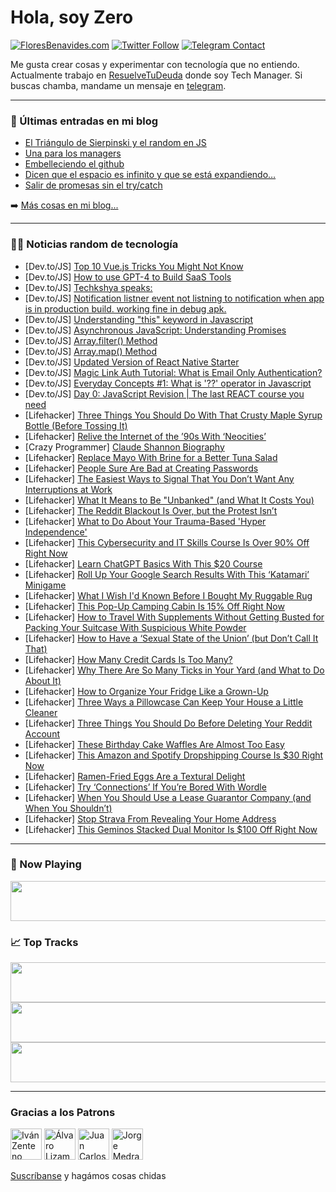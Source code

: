 # Hola, soy Zero

[![FloresBenavides.com](https://img.shields.io/website?down_message=oops&label=MiBlog&style=for-the-badge&up_message=online&url=https%3A%2F%2Ffloresbenavides.com)](https://floresbenavides.com) [![Twitter Follow](https://img.shields.io/twitter/follow/ZeroDragon?color=%231DA1F2&label=Follow&logo=twitter&logoColor=ffffff&style=for-the-badge)](https://twitter.com/zerodragon) [![Telegram Contact](https://img.shields.io/badge/escr%C3%ADbeme-ZeroDragon-%2326A5E4?style=for-the-badge&logo=telegram)](https://t.me/zerodragon)

Me gusta crear cosas y experimentar con tecnología que no entiendo.
Actualmente trabajo en [ResuelveTuDeuda](http://github.com/resuelve) donde soy Tech Manager.
Si buscas chamba, mandame un mensaje en [telegram](https://t.me/zerodragon).

---

### 📕 Últimas entradas en mi blog
<!-- BLOG-POST-LIST:START -->
- [El Triángulo de Sierpinski y el random en JS](https://floresbenavides.com/el-triangulo-de-sierpinski-y-el-random-en-js/)
- [Una para los managers](https://floresbenavides.com/una-para-los-managers/)
- [Embelleciendo el github](https://floresbenavides.com/embelleciendo-el-github/)
- [Dicen que el espacio es infinito y que se está expandiendo…](https://floresbenavides.com/dicen-que-el-espacio-es-infinito-y-que-se-esta-expandiendo/)
- [Salir de promesas sin el try/catch](https://floresbenavides.com/salir-de-promesas-sin-el-try-catch/)
<!-- BLOG-POST-LIST:END -->

➡️ [Más cosas en mi blog...](https://floresbenavides.com)

---

### 👨‍💻 Noticias random de tecnología
<!-- TECH-POSTS:START -->
- [Dev.to/JS] [Top 10 Vue.js Tricks You Might Not Know](https://dev.to/hakimov_dev/top-10-vuejs-tricks-you-might-not-know-5fai)
- [Dev.to/JS] [How to use GPT-4 to Build SaaS Tools](https://dev.to/dan_on_ai/how-to-use-gpt-4-to-build-saas-tools-3pe3)
- [Dev.to/JS] [Techkshya speaks:](https://dev.to/akshyayadav2/techkshya-speaks-3m4l)
- [Dev.to/JS] [Notification listner event not listning to notification when app is in production build. working fine in debug apk.](https://dev.to/gkpradhnani1998/notification-listner-event-not-listning-to-notification-when-app-is-in-production-build-working-fine-in-debug-apk-24an)
- [Dev.to/JS] [Understanding &quot;this&quot; keyword in Javascript](https://dev.to/suresh02/understanding-this-keyword-in-javascript-520k)
- [Dev.to/JS] [Asynchronous JavaScript: Understanding Promises](https://dev.to/codecraftjs/asynchronous-javascript-understanding-promises-fga)
- [Dev.to/JS] [Array.filter&lpar;&rpar; Method](https://dev.to/mrizwanashiq/arrayfilter-method-2gl6)
- [Dev.to/JS] [Array.map&lpar;&rpar; Method](https://dev.to/mrizwanashiq/arraymap-method-f8g)
- [Dev.to/JS] [Updated Version of React Native Starter](https://dev.to/flatlogic/updated-version-of-react-native-starter-47d9)
- [Dev.to/JS] [Magic Link Auth Tutorial: What is Email Only Authentication?](https://dev.to/ubahthebuilder/magic-link-auth-tutorial-what-is-email-only-authentication-4g9b)
- [Dev.to/JS] [Everyday Concepts #1: What is &#39;??&#39; operator in Javascript](https://dev.to/rakshitmaini/everyday-concepts-1-what-is-operator-in-javascript-30k)
- [Dev.to/JS] [Day 0: JavaScript Revision | The last REACT course you need](https://dev.to/vaib215/day-0-javascript-revision-the-last-react-course-you-need-4lh8)
- [Lifehacker] [Three Things You Should Do With That Crusty Maple Syrup Bottle &lpar;Before Tossing It&rpar;](https://lifehacker.com/three-things-you-should-do-with-that-crusty-maple-syrup-1850536539)
- [Lifehacker] [Relive the Internet of the ’90s With ‘Neocities’](https://lifehacker.com/relive-the-internet-of-the-90s-with-neocities-1850540482)
- [Crazy Programmer] [Claude Shannon Biography](https://www.thecrazyprogrammer.com/2023/06/claude-shannon-biography.html)
- [Lifehacker] [Replace Mayo With Brine for a Better Tuna Salad](https://lifehacker.com/replace-mayo-with-brine-for-a-better-tuna-salad-1850540058)
- [Lifehacker] [People Sure Are Bad at Creating Passwords](https://lifehacker.com/people-sure-are-bad-at-creating-passwords-1850539358)
- [Lifehacker] [The Easiest Ways to Signal That You Don’t Want Any Interruptions at Work](https://lifehacker.com/the-easiest-ways-to-signal-that-you-don-t-want-any-inte-1850539721)
- [Lifehacker] [What It Means to Be &quot;Unbanked&quot; &lpar;and What It Costs You&rpar;](https://lifehacker.com/what-it-means-to-be-unbanked-and-what-it-costs-you-1850539632)
- [Lifehacker] [The Reddit Blackout Is Over, but the Protest Isn’t](https://lifehacker.com/the-reddit-blackout-is-over-but-the-protest-isn-t-1850539204)
- [Lifehacker] [What to Do About Your Trauma-Based &#39;Hyper Independence&#39;](https://lifehacker.com/what-to-do-about-your-trauma-based-hyper-independence-1850538921)
- [Lifehacker] [This Cybersecurity and IT Skills Course Is Over 90% Off Right Now](https://lifehacker.com/this-cybersecurity-and-it-skills-course-is-over-90-off-1850509047)
- [Lifehacker] [Learn ChatGPT Basics With This $20 Course](https://lifehacker.com/learn-chatgpt-basics-with-this-20-course-1850509044)
- [Lifehacker] [Roll Up Your Google Search Results With This ‘Katamari’ Minigame](https://lifehacker.com/roll-up-your-google-search-results-with-this-katamari-1850538490)
- [Lifehacker] [What I Wish I&#39;d Known Before I Bought My Ruggable Rug](https://lifehacker.com/what-i-wish-id-known-before-i-bought-my-ruggable-rug-1850537539)
- [Lifehacker] [This Pop-Up Camping Cabin Is 15% Off Right Now](https://lifehacker.com/this-pop-up-camping-cabin-is-15-off-right-now-1850509039)
- [Lifehacker] [How to Travel With Supplements Without Getting Busted for Packing Your Suitcase With Suspicious White Powder](https://lifehacker.com/how-to-travel-with-supplements-without-getting-busted-f-1850536185)
- [Lifehacker] [How to Have a ‘Sexual State of the Union’ &lpar;but Don’t Call It That&rpar;](https://lifehacker.com/how-to-have-a-sexual-state-of-the-union-but-don-t-ca-1850536135)
- [Lifehacker] [How Many Credit Cards Is Too Many?](https://lifehacker.com/how-many-credit-cards-is-too-many-1850535825)
- [Lifehacker] [Why There Are So Many Ticks in Your Yard &lpar;and What to Do About It&rpar;](https://lifehacker.com/why-there-are-so-many-ticks-in-your-yard-and-what-to-d-1850534255)
- [Lifehacker] [How to Organize Your Fridge Like a Grown-Up](https://lifehacker.com/how-to-organize-your-fridge-like-a-grown-up-1850535671)
- [Lifehacker] [Three Ways a Pillowcase Can Keep Your House a Little Cleaner](https://lifehacker.com/three-ways-a-pillowcase-can-keep-your-house-a-little-cl-1850535132)
- [Lifehacker] [Three Things You Should Do Before Deleting Your Reddit Account](https://lifehacker.com/three-things-you-should-do-before-deleting-your-reddit-1850534879)
- [Lifehacker] [These Birthday Cake Waffles Are Almost Too Easy](https://lifehacker.com/these-birthday-cake-waffles-are-almost-too-easy-1850535118)
- [Lifehacker] [This Amazon and Spotify Dropshipping Course Is $30 Right Now](https://lifehacker.com/this-amazon-and-spotify-dropshipping-course-is-30-righ-1850509035)
- [Lifehacker] [Ramen-Fried Eggs Are a Textural Delight](https://lifehacker.com/ramen-fried-eggs-are-a-textural-delight-1850534653)
- [Lifehacker] [Try ‘Connections’ If You’re Bored With Wordle](https://lifehacker.com/try-connections-if-you-re-bored-with-wordle-1850534478)
- [Lifehacker] [When You Should Use a Lease Guarantor Company &lpar;and When You Shouldn’t&rpar;](https://lifehacker.com/here-s-when-you-should-use-a-lease-guarantor-company-a-1850534130)
- [Lifehacker] [Stop Strava From Revealing Your Home Address](https://lifehacker.com/stop-strava-from-revealing-your-home-address-1850533685)
- [Lifehacker] [This Geminos Stacked Dual Monitor Is $100 Off Right Now](https://lifehacker.com/this-geminos-stacked-dual-monitor-is-100-off-right-now-1850509030)<!-- TECH-POSTS:END -->

---

### 🎵 Now Playing
<a href="https://spotify-now-playing-dun.vercel.app/now-playing?open"><img src="https://spotify-now-playing-dun.vercel.app/now-playing" width="540" height="64"></a>

### 📈 Top Tracks
<a href="https://spotify-now-playing-dun.vercel.app/top-tracks?i=1&open"><img src="https://spotify-now-playing-dun.vercel.app/top-tracks?i=1" width="540" height="64"></a>
<a href="https://spotify-now-playing-dun.vercel.app/top-tracks?i=2&open"><img src="https://spotify-now-playing-dun.vercel.app/top-tracks?i=2" width="540" height="64"></a>
<a href="https://spotify-now-playing-dun.vercel.app/top-tracks?i=3&open"><img src="https://spotify-now-playing-dun.vercel.app/top-tracks?i=3" width="540" height="64"></a>

---

### Gracias a los Patrons
[<img src="https://avatars.githubusercontent.com/u/243380?v=4" alt="Iván Zenteno" width="50px">](https://github.com/k001) [<img src="https://avatars.githubusercontent.com/u/19955639?v=4" alt="Álvaro Lizama" width="50px">](https://github.com/alvarolizama) [<img src="https://avatars.githubusercontent.com/u/2718753?v=4" alt="Juan Carlos Ruiz" width="50px">](https://github.com/JuanCrg90) [<img src="https://avatars.githubusercontent.com/u/37025?v=4" alt="Jorge Medrano" width="50px">](https://github.com/h1pp1e) 

[Suscríbanse](https://www.patreon.com/zerodragon) y hagámos cosas chidas
